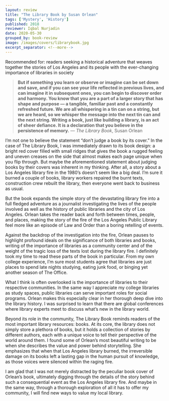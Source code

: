 ```yaml
---
layout: review
title: "The Library Book by Susan Orlean"
tags: ['Mystery', 'History']
published: 2018
reviewer: Iqbal Nurjadin
date: 2020-05-30
grouped_by: book-review
image: /images/covers/librarybook.jpg
excerpt_separator: <!--more-->
---
```


Recommended for: readers seeking a historical adventure that weaves together the stories of Los Angeles and its people with the ever-changing importance of libraries in society
<!--more-->

> **But if something you learn or observe or imagine can be set down and save, and if you can see your life reflected in previous lives, and can imagine it in subsequent ones, you can begin to discover order and harmony. You know that you are a part of a larger story that has shape and purpose — a tangible, familiar past and a constantly refreshed future. We are all whispering in a tin can on a string, but we are heard, so we whisper the message into the next tin can and the next string. Writing a book, just like building a library, is an act of sheer defiance. It is a declaration that you believe in the persistence of memory.**
> — _The Library Book_, Susan Orlean

I’m not one to believe the statement “don’t judge a book by its cover.” In the case of The Library Book, I was immediately drawn to its book design: a bright red cover filled with small ridges that gives the book a rugged feeling and uneven creases on the side that almost makes each page unique when you flip through. But maybe the aforementioned statement about judging books by their covers was inherent in my thinking. After all, a story about a Los Angeles library fire in the 1980’s doesn’t seem like a big deal. I’m sure it burned a couple of books, library workers repaired the burnt texts, construction crew rebuilt the library, then everyone went back to business as usual.

But the book expands the simple story of the devastating library fire into a full fledged adventure as a journalist investigating the lives of the people involved as well as the history of public libraries and the city of Los Angeles. Orlean takes the reader back and forth between times, people, and places, making the story of the fire of the Los Angeles Public Library feel more like an episode of Law and Order than a boring retelling of events.

Against the backdrop of the investigation into the fire, Orlean pauses to highlight profound ideals on the significance of both libraries and books, writing of the importance of libraries as a community center and of the weight of the tragic loss of the texts lost during the library fire. I definitely took my time to read these parts of the book in particular. From my own college experience, I’m sure most students agree that libraries are just places to spend late nights studying, eating junk food, or binging yet another season of The Office.

What I think is often overlooked is the importance of libraries to their respective communities. In the same way I appreciate my college libraries as study spaces, public libraries can serve important roles for social programs. Orlean makes this especially clear in her thorough deep dive into the library history. I was surprised to learn that there are global conferences where library experts meet to discuss what’s new in the library world.

Beyond its role in the community, The Library Book reminds readers of the most important library resources: books. At its core, the library does not simply store a plethora of books, but it holds a collection of stories by different authors, each with a unique voice to tell their perspective of the world around them. I found some of Orlean’s most beautiful writing to be when she describes the value and power behind storytelling. She emphasizes that when that Los Angeles library burned, the irreversible damage on its books left a lasting gap in the human pursuit of knowledge, as those voices were silenced within the raging fire.

I am glad that I was not merely distracted by the peculiar book cover of Orlean’s book, ultimately digging through the details of the story behind such a consequential event as the Los Angeles library fire. And maybe in the same way, through a thorough exploration of all it has to offer my community, I will find new ways to value my local library.
